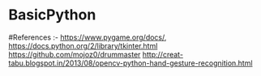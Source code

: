 # BasicPython
#References :- 
https://www.pygame.org/docs/,
https://docs.python.org/2/library/tkinter.html
https://github.com/mojoz0/drummaster http://creat-tabu.blogspot.in/2013/08/opencv-python-hand-gesture-recognition.html
